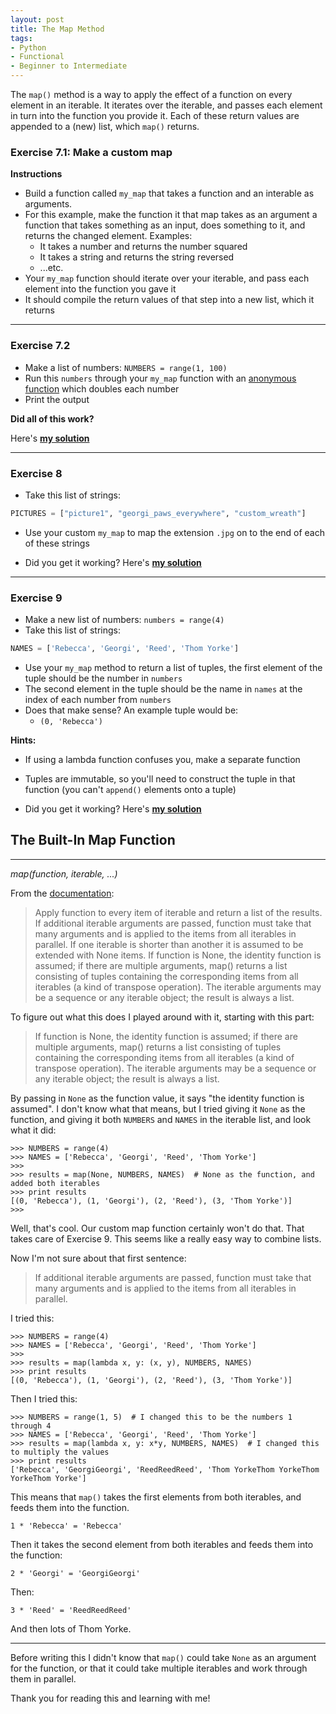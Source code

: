 ```yaml
---
layout: post
title: The Map Method
tags:
- Python
- Functional
- Beginner to Intermediate
---
```


The `map()` method is a way to apply the effect of a function on every element in an iterable. It iterates over the iterable, and passes each element in turn into the function you provide it. Each of these return values are appended to a (new) list, which `map()` returns.

### Exercise 7.1: Make a custom map

**Instructions**

- Build a function called `my_map` that takes a function and an interable as arguments.
- For this example, make the function it that map takes as an argument a function that takes something as an input, does something to it, and returns the changed element. Examples:
    - It takes a number and returns the number squared
    - It takes a string and returns the string reversed
    - ...etc.
- Your `my_map` function should iterate over your iterable, and pass each element into the function you gave it
- It should compile the return values of that step into a new list, which it returns

----

### Exercise 7.2

- Make a list of numbers: `NUMBERS = range(1, 100)`
- Run this `numbers` through your `my_map` function with an [anonymous function](http://reeddunkle.github.io/Python-Lambda-Closures/) which doubles each number
- Print the output

**Did all of this work?**

Here's [**my solution**](https://gist.github.com/reeddunkle/4ff0d639155b4f921d6b0c3a925a63e5)

----

### Exercise 8

- Take this list of strings:

```python
PICTURES = ["picture1", "georgi_paws_everywhere", "custom_wreath"]
```

- Use your custom `my_map` to map the extension `.jpg` on to the end of each of these strings

- Did you get it working? Here's [**my solution**](https://gist.github.com/reeddunkle/863db100ab5c0d96149d5dc4dc9c79f9)

----

### Exercise 9

- Make a new list of numbers: `numbers = range(4)`
- Take this list of strings:

```python
NAMES = ['Rebecca', 'Georgi', 'Reed', 'Thom Yorke']
```

- Use your `my_map` method to return a list of tuples, the first element of the tuple should be the number in `numbers`
- The second element in the tuple should be the name in `names` at the index of each number from `numbers`
- Does that make sense? An example tuple would be:
    - `(0, 'Rebecca')`

**Hints:**

- If using a lambda function confuses you, make a separate function
- Tuples are immutable, so you'll need to construct the tuple in that function (you can't `append()` elements onto a tuple)

- Did you get it working? Here's [**my solution**](https://gist.github.com/reeddunkle/cd2bfb661fe1542681cc4f93a347937e)


The Built-In Map Function
----

----

_map(function, iterable, ...)_

From the [documentation](https://docs.python.org/2/library/functions.html#map):

> Apply function to every item of iterable and return a list of the results. If additional iterable arguments are passed, function must take that many arguments and is applied to the items from all iterables in parallel. If one iterable is shorter than another it is assumed to be extended with None items. If function is None, the identity function is assumed; if there are multiple arguments, map() returns a list consisting of tuples containing the corresponding items from all iterables (a kind of transpose operation). The iterable arguments may be a sequence or any iterable object; the result is always a list.

To figure out what this does I played around with it, starting with this part:

> If function is None, the identity function is assumed; if there are multiple arguments, map() returns a list consisting of tuples containing the corresponding items from all iterables (a kind of transpose operation). The iterable arguments may be a sequence or any iterable object; the result is always a list.


By passing in `None` as the function value, it says "the identity function is assumed". I don't know what that means, but I tried giving it `None` as the function, and giving it both `NUMBERS` and `NAMES` in the iterable list, and look what it did:

```
>>> NUMBERS = range(4)
>>> NAMES = ['Rebecca', 'Georgi', 'Reed', 'Thom Yorke']
>>>
>>> results = map(None, NUMBERS, NAMES)  # None as the function, and added both iterables
>>> print results
[(0, 'Rebecca'), (1, 'Georgi'), (2, 'Reed'), (3, 'Thom Yorke')]
>>> 
```

Well, that's cool. Our custom map function certainly won't do that. That takes care of Exercise 9. This seems like a really easy way to combine lists.

Now I'm not sure about that first sentence:

> If additional iterable arguments are passed, function must take that many arguments and is applied to the items from all iterables in parallel.

I tried this:

```
>>> NUMBERS = range(4)
>>> NAMES = ['Rebecca', 'Georgi', 'Reed', 'Thom Yorke']
>>>
>>> results = map(lambda x, y: (x, y), NUMBERS, NAMES)
>>> print results
[(0, 'Rebecca'), (1, 'Georgi'), (2, 'Reed'), (3, 'Thom Yorke')]
```

Then I tried this:

```
>>> NUMBERS = range(1, 5)  # I changed this to be the numbers 1 through 4
>>> NAMES = ['Rebecca', 'Georgi', 'Reed', 'Thom Yorke']
>>> results = map(lambda x, y: x*y, NUMBERS, NAMES)  # I changed this to multiply the values
>>> print results
['Rebecca', 'GeorgiGeorgi', 'ReedReedReed', 'Thom YorkeThom YorkeThom YorkeThom Yorke']
```

This means that `map()` takes the first elements from both iterables, and feeds them into the function.

`1 * 'Rebecca' = 'Rebecca'`

Then it takes the second element from both iterables and feeds them into the function:

`2 * 'Georgi' = 'GeorgiGeorgi'`

Then:

`3 * 'Reed' = 'ReedReedReed'`

And then lots of Thom Yorke.

----

Before writing this I didn't know that `map()` could take `None` as an argument for the function, or that it could take multiple iterables and work through them in parallel.

Thank you for reading this and learning with me!



